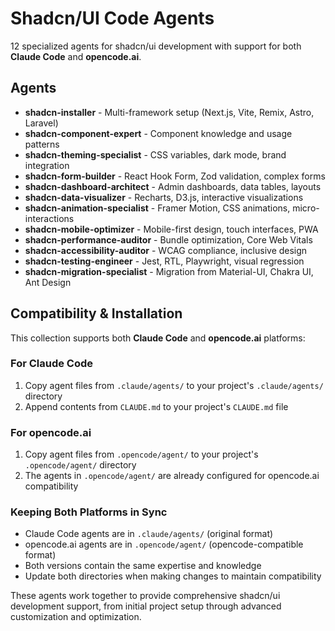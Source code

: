 # Shadcn/UI Code Agents

12 specialized agents for shadcn/ui development with support for both **Claude Code** and **opencode.ai**.

## Agents

- **shadcn-installer** - Multi-framework setup (Next.js, Vite, Remix, Astro, Laravel)
- **shadcn-component-expert** - Component knowledge and usage patterns
- **shadcn-theming-specialist** - CSS variables, dark mode, brand integration
- **shadcn-form-builder** - React Hook Form, Zod validation, complex forms
- **shadcn-dashboard-architect** - Admin dashboards, data tables, layouts
- **shadcn-data-visualizer** - Recharts, D3.js, interactive visualizations
- **shadcn-animation-specialist** - Framer Motion, CSS animations, micro-interactions
- **shadcn-mobile-optimizer** - Mobile-first design, touch interfaces, PWA
- **shadcn-performance-auditor** - Bundle optimization, Core Web Vitals
- **shadcn-accessibility-auditor** - WCAG compliance, inclusive design
- **shadcn-testing-engineer** - Jest, RTL, Playwright, visual regression
- **shadcn-migration-specialist** - Migration from Material-UI, Chakra UI, Ant Design

## Compatibility & Installation

This collection supports both **Claude Code** and **opencode.ai** platforms:

### For Claude Code
1. Copy agent files from `.claude/agents/` to your project's `.claude/agents/` directory
2. Append contents from `CLAUDE.md` to your project's `CLAUDE.md` file

### For opencode.ai
1. Copy agent files from `.opencode/agent/` to your project's `.opencode/agent/` directory
2. The agents in `.opencode/agent/` are already configured for opencode.ai compatibility

### Keeping Both Platforms in Sync
- Claude Code agents are in `.claude/agents/` (original format)
- opencode.ai agents are in `.opencode/agent/` (opencode-compatible format)
- Both versions contain the same expertise and knowledge
- Update both directories when making changes to maintain compatibility

These agents work together to provide comprehensive shadcn/ui development support, from initial project setup through advanced customization and optimization.
